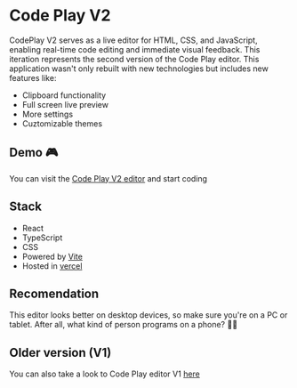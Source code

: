 # Code Play V2

CodePlay V2 serves as a live editor for HTML, CSS, and JavaScript, enabling real-time code editing and immediate visual feedback. This iteration represents the second version of the Code Play editor.
This application wasn't only rebuilt with new technologies but includes new features like:

- Clipboard functionality
- Full screen live preview
- More settings
- Cuztomizable themes

## Demo 🎮

You can visit the [Code Play V2 editor](https://codeplay-v2.vercel.app/) and start coding

## Stack

- React
- TypeScript
- CSS
- Powered by [Vite](https://vitejs.dev/)
- Hosted in [vercel](https://vercel.com/)

## Recomendation

This editor looks better on desktop devices, so make sure you're on a PC or tablet.
After all, what kind of person programs on a phone? 👨‍💻

## Older version (V1)

You can also take a look to Code Play editor V1 [here](https://code-play.vercel.app/)
